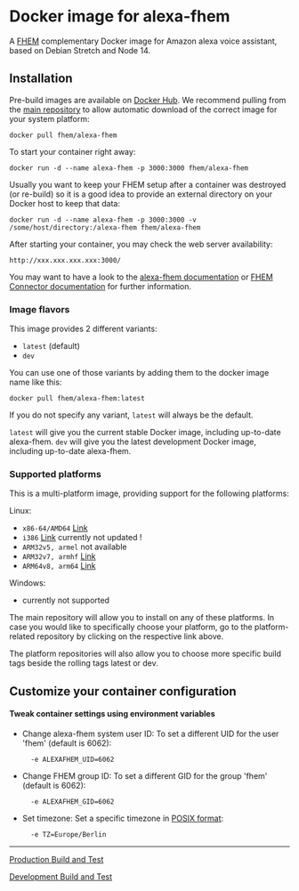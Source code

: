 # Docker image for alexa-fhem
A [FHEM](https://fhem.de/) complementary Docker image for Amazon alexa voice assistant, based on Debian Stretch and Node 14.


## Installation
Pre-build images are available on [Docker Hub](https://hub.docker.com/r/fhem/).
We recommend pulling from the [main repository](https://hub.docker.com/r/fhem/alexa-fhem/) to allow automatic download of the correct image for your system platform:

	docker pull fhem/alexa-fhem

To start your container right away:

    docker run -d --name alexa-fhem -p 3000:3000 fhem/alexa-fhem

Usually you want to keep your FHEM setup after a container was destroyed (or re-build) so it is a good idea to provide an external directory on your Docker host to keep that data:

    docker run -d --name alexa-fhem -p 3000:3000 -v /some/host/directory:/alexa-fhem fhem/alexa-fhem 

After starting your container, you may check the web server availability:

	http://xxx.xxx.xxx.xxx:3000/

You may want to have a look to the [alexa-fhem documentation](https://wiki.fhem.de/wiki/Alexa-Fhem) or [FHEM Connector documentation](https://wiki.fhem.de/wiki/FHEM_Connector) for further information.


### Image flavors
This image provides 2 different variants:

- `latest` (default)
- `dev`

You can use one of those variants by adding them to the docker image name like this:

	docker pull fhem/alexa-fhem:latest

If you do not specify any variant, `latest` will always be the default.

`latest` will give you the current stable Docker image, including up-to-date alexa-fhem.
`dev` will give you the latest development Docker image, including up-to-date alexa-fhem.


### Supported platforms
This is a multi-platform image, providing support for the following platforms:


Linux:

- `x86-64/AMD64` [Link](https://hub.docker.com/r/fhem/alexa-fhem-amd64_linux/)
- `i386` [Link](https://hub.docker.com/r/fhem/alexa-fhem-i386_linux/) currently not updated !
- `ARM32v5, armel` not available
- `ARM32v7, armhf` [Link](https://hub.docker.com/r/fhem/alexa-fhem-arm32v7_linux/)
- `ARM64v8, arm64` [Link](https://hub.docker.com/r/fhem/alexa-fhem-arm64v8_linux/)


Windows:

- currently not supported


The main repository will allow you to install on any of these platforms.
In case you would like to specifically choose your platform, go to the platform-related repository by clicking on the respective link above.

The platform repositories will also allow you to choose more specific build tags beside the rolling tags latest or dev.


## Customize your container configuration


#### Tweak container settings using environment variables

* Change alexa-fhem system user ID:
	To set a different UID for the user 'fhem' (default is 6062):

		-e ALEXAFHEM_UID=6062

* Change FHEM group ID:
	To set a different GID for the group 'fhem' (default is 6062):

    	-e ALEXAFHEM_GID=6062

* Set timezone:
	Set a specific timezone in [POSIX format](https://en.wikipedia.org/wiki/List_of_tz_database_time_zones):

    	-e TZ=Europe/Berlin



___
[Production Build and Test](https://github.com/fhem/fhem/alexa-fhem-docker/workflows/Build%20and%20Test/badge.svg?branch=master)

[Development Build and Test](https://github.com/fhem/fhem/alexa-fhem-docker/workflows/Build%20and%20Test/badge.svg?branch=dev)
